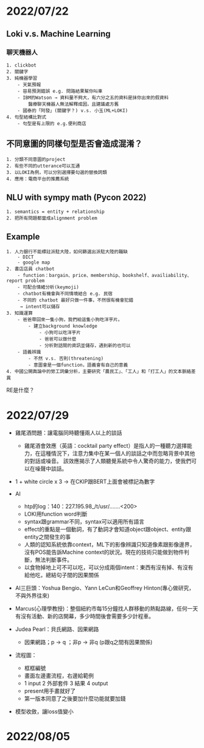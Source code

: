 
 
 



# 2022/07/22

## Loki v.s. Machine Learning
### 聊天機器人
    1. clickbot
    2. 關鍵字
    3. 純機器學習
        - 天氣預報
        - 容易預測錯誤 e.g. 問路結果幫你叫車
        - IBM的Watson → 資料量不夠大，有六分之五的資料是抹你出來的假資料
            醫療聊天機器人無法解釋成因，且建議處方舊
        - 國泰的「阿發」(關鍵字？) v.s. 小玉(ML+LOKI)
    4. 句型結構比對式
        - 句型是有上限的 e.g.便利商店
    
## 不同意圖的同樣句型是否會造成混淆？
    1. 分類不同意圖的project
    2. 有些不同的utterance可以互通
    3. 以LOKI為例，可以分別選擇要勾選的替換詞類
    4. 應用：電商平台的推薦系統
    
## NLU with sympy math (Pycon 2022)
    1. semantics = entity + relationship
    2. 把所有問題都當成alignment problem
    
## Example
    1. 人力銀行不能標註派駐大陸，如何篩選出派駐大陸的職缺
        - DICT
        - google map
    2. 書店店員 chatbot
        - function：bargain、price、membership、bookshelf、availiability、report problem
        - 可配合情緒分析(keymoji)
        - chatbot有機會與不同情境結合 e.g. 民宿
        - 不同的 chatbot 最好只做一件事，不然很有機會犯錯
         → intent可以儲存
    3. 知識運算
        - 爸爸帶回來一隻小狗，我們給這隻小狗吃洋芋片。
            - 建立background knowledge
                - 小狗可以吃洋芋片
                - 爸爸可以做什麼
                - 分析對話間的資訊並儲存，遇到新的也可以
        - 語義辨識
            - 不然 v.s. 否則(threatening) 
            - 意圖會是一個function，語義會有自己的意義
    4. 中國公開輿論中的勞工詞彙分析，主要研究「農民工」、「工人」和「打工人」的文本脈絡差異
 

    
RE是什麼？
# 2022/07/29 
*  雞尾酒問題：讓電腦同時聽懂兩人以上的談話
    *  雞尾酒會效應（英語：cocktail party effect）是指人的一種聽力選擇能力，在這種情況下，注意力集中在某一個人的談話之中而忽略背景中其他的對話或噪音。 該效應揭示了人類聽覺系統中令人驚奇的能力，使我們可以在噪聲中談話。

* 1 + white circle x 3 → 在CKIP跟BERT上面會被標記為數字

* AI
    * htp的log：140：227.195.98_/t/usr/.......<200>
    * LOKI用function word判斷
    * syntax跟grammar不同，syntax可以適用所有語言
    * effect的重點是一個動詞，有了動詞才會知道object跟object、entity跟entity之間發生的事
    * 人類的認知系統依靠context，ML下的影像辨識只知道像素跟影像邊界，沒有POS能告訴Machine context的狀況。現在的技術只能做到物件判斷，無法判斷事件。
    * 以食物掉地上可不可以吃，可以分成兩個intent：東西有沒有掉、有沒有給他吃，總結句子間的因果關係

* AI三巨頭：Yoshua Bengio、Yann LeCun和Geoffrey Hinton(專心做研究，不與外界往來)
* Marcus(心理學教授)：整個紐約市每15分鐘找人群移動的熱點路線，任何一天有沒有活動、新的店開幕，多少時間後會需要多少計程車。
* Judea Pearl：貝氏網路、因果網路
    * 因果網路；p → q ；非p → 非q (p跟q之間有因果關係)

* 流程圖：
    * 框框編號
    * 畫面左邊畫流程，右邊給範例
    * 1 input 2 外部套件 3 結果 4 output
    * present用手畫就好了
    * 第一版本同意了之後要加什麼功能就要加錢

* 模型收斂，讓loss值變小 

# 2022/08/05
